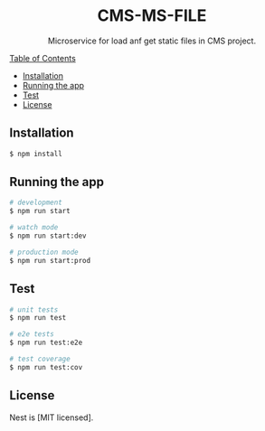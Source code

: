 <h1 align="center">CMS-MS-FILE</h1>

<p align="center">
Microservice for load anf get static files in CMS project.
</p>

<p align="center">
    <a href="https://github.com/luismab95/cms-ms-file.git">
</p

## Table of Contents

* [Installation](#installation)
* [Running the app](#Running)
* [Test](#test)
* [License](#license)

## Installation

```bash
$ npm install
```

## Running the app

```bash
# development
$ npm run start

# watch mode
$ npm run start:dev

# production mode
$ npm run start:prod
```

## Test

```bash
# unit tests
$ npm run test

# e2e tests
$ npm run test:e2e

# test coverage
$ npm run test:cov
```

## License

Nest is [MIT licensed].

